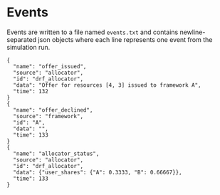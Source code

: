 # Events

Events are written to a file named `events.txt` and contains newline-separated
json objects where each line represents one event from the simulation run.

```
{
  "name": "offer_issued",
  "source": "allocator",
  "id": "drf_allocator",
  "data": "Offer for resources [4, 3] issued to framework A",
  "time": 132
}
{
  "name": "offer_declined",
  "source": "framework",
  "id": "A",
  "data": "",
  "time": 133
}
{
  "name": "allocator_status",
  "source": "allocator",
  "id": "drf_allocator",
  "data": {"user_shares": {"A": 0.3333, "B": 0.66667}},
  "time": 133
}
```
